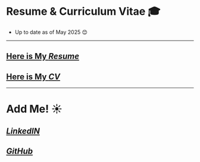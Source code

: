 #  Resume & Curriculum Vitae 🎓
- Up to date as of May 2025 😊
---

## [Here is My ***Resume***](https://github.com/angelesmarinbatana/CV-and-Resume/blob/main/Resume/Resume_AngelesMarinBatana.pdf)

## [Here is My ***CV***](https://github.com/angelesmarinbatana/CV-and-Resume/blob/main/CV/CV_AngelesMarinBatana.pdf)
---

# Add Me! ☀️

## [***LinkedIN***](https://www.linkedin.com/in/angeles-marin-batana/) 
## [***GitHub***](https://github.com/angelesmarinbatana)


